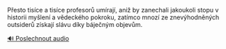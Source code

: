 
Přesto tisíce a tisíce profesorů umírají, aniž by zanechali jakoukoli stopu v historii myšlení a vědeckého pokroku, zatímco mnozí ze znevýhodněných outsiderů získají slávu díky báječným objevům.

[🔊 Poslechnout audio](/data/7-paragraphs/audio/chapter_56/para_005-Pesto-tisce-a-tisce-profesor-umraj-ani-by.mp3)
